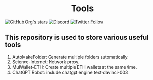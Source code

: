 <h1 align="center">Tools</h1>

[![GitHub Org's stars](https://img.shields.io/github/stars/DiaoSuYu?style=social)](https://github.com/DiaoSuYu) [![Discord](https://img.shields.io/discord/965149031498125322?label=Discord&logo=discord&style=social)](https://discord.gg/PVrqDnQSXD) [![Twitter Follow](https://img.shields.io/twitter/follow/suiyue365?style=social)](https://twitter.com/suiyue365)


## This repository is used to store various useful tools

1. AutoMakeFolder: Generate multiple folders automatically.
2. Science-Internet: Network proxy.
3. MulWallet-ETH: Create multiple ETH wallets at the same time.
3. ChatGPT Robot: include chatgpt engine text-davinci-003.

